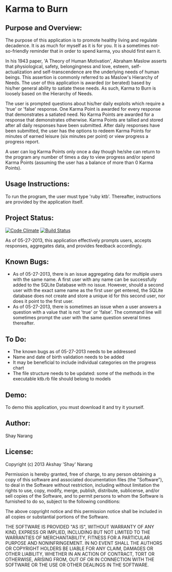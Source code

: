# Karma to Burn

## Purpose and Overview:

The purpose of this application is to promote healthy living and regulate decadence. It is as much for myself as it is for you. It is a sometimes not-so-friendly reminder that in order to spend karma, you should first earn it.

In his 1943 paper, 'A Theory of Human Motivation', Abraham Maslow asserts that physiological, safety, belongingness and love, esteem, self-actualization and self-transcendence are the underlying needs of human beings. This assertion is commonly referred to as Maslow's Hierarchy of Needs. The user of this application is awarded (or berated) based by his/her general ability to satiate these needs. As such, Karma to Burn is loosely based on the Hierarchy of Needs.

The user is prompted questions about his/her daily exploits which require a 'true' or 'false' response. One Karma Point is awarded for every response that demonstrates a satiated need. No Karma Points are awarded for a response that demonstrates otherwise. Karma Points are tallied and stored after all daily responses have been submitted. After daily responses have been submitted, the user has the options to redeem Karma Points for minutes of earned leisure (six minutes per point) or view progress a progress report.

A user can log Karma Points only once a day though he/she can return to the program any number of times a day to view progress and/or spend Karma Points (assuming the user has a balance of more than 0 Karma Points).

## Usage Instructions:

To run the program, the user must type 'ruby ktb'. Thereafter, instructions are provided by the application itself.

## Project Status:

[![Code Climate](https://codeclimate.com/github/shaynarang/NSS-Karma-to-Burn.png)](https://codeclimate.com/github/shaynarang/NSS-Karma-to-Burn)
[![Build Status](https://travis-ci.org/github.com/shaynarang/NSS-Karma-to-Burn.png)](https://travis-ci.org/github.com/shaynarang/NSS-Karma-to-Burn)

As of 05-27-2013, this application effectively prompts users, accepts responses, aggregates data, and provides feedback accordingly.

## Known Bugs:

- As of 05-27-2013, there is an issue aggregating data for multiple users with the same name. A first user with any name can be successfully added to the SQLite Database with no issue. However, should a second user with the exact same name as the first user get entered, the SQLite database does not create and store a unique id for this second user, nor does it point to the first user.
- As of 05-27-2013, there is sometimes an issue when a user answers a question with a value that is not 'true' or 'false'. The command line will sometimes prompt the user with the same question several times thereafter. 

## To Do:

- The known bugs as of 05-27-2013 needs to be addressed
- Name and date of birth validation needs to be added
- It may be beneficial to include individual categories on the progress chart
- The file structure needs to be updated: some of the methods in the executable ktb.rb file should belong to models

## Demo:

To demo this application, you must download it and try it yourself.

## Author:

Shay Narang

## License:

Copyright (c) 2013 Akshay 'Shay' Narang

Permission is hereby granted, free of charge, to any person obtaining a copy of this software and associated documentation files (the "Software"), to deal in the Software without restriction, including without limitation the rights to use, copy, modify, merge, publish, distribute, sublicense, and/or sell copies of the Software, and to permit persons to whom the Software is furnished to do so, subject to the following conditions:

The above copyright notice and this permission notice shall be included in all copies or substantial portions of the Software.

THE SOFTWARE IS PROVIDED "AS IS", WITHOUT WARRANTY OF ANY KIND, EXPRESS OR IMPLIED, INCLUDING BUT NOT LIMITED TO THE WARRANTIES OF MERCHANTABILITY, FITNESS FOR A PARTICULAR PURPOSE AND NONINFRINGEMENT. IN NO EVENT SHALL THE AUTHORS OR COPYRIGHT HOLDERS BE LIABLE FOR ANY CLAIM, DAMAGES OR OTHER LIABILITY, WHETHER IN AN ACTION OF CONTRACT, TORT OR OTHERWISE, ARISING FROM, OUT OF OR IN CONNECTION WITH THE SOFTWARE OR THE USE OR OTHER DEALINGS IN THE SOFTWARE.